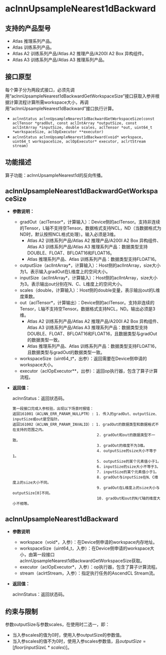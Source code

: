 # aclnnUpsampleNearest1dBackward

## 支持的产品型号
- Atlas 推理系列产品。
- Atlas 训练系列产品。
- Atlas A2 训练系列产品/Atlas A2 推理产品/A200I A2 Box 异构组件。
- Atlas A3 训练系列产品/Atlas A3 推理系列产品。

## 接口原型
每个算子分为两段式接口，必须先调用“aclnnUpsampleNearest1dBackwardGetWorkspaceSize”接口获取入参并根据计算流程计算所需workspace大小，再调用“aclnnUpsampleNearest1dBackward”接口执行计算。

- `aclnnStatus aclnnUpsampleNearest1dBackwardGetWorkspaceSize(const aclTensor *gradOut, const aclIntArray *outputSize, const aclIntArray *inputSize, double scales, aclTensor *out, uint64_t *workspaceSize, aclOpExecutor **executor)`
- `aclnnStatus aclnnUpsampleNearest1dBackward(void* workspace, uint64_t workspaceSize, aclOpExecutor* executor, aclrtStream stream)`


## 功能描述

算子功能：aclnnUpsampleNearest1d的反向传播。

## aclnnUpsampleNearest1dBackwardGetWorkspaceSize

- **参数说明：**

  - gradOut（aclTensor\*，计算输入）：Device侧的aclTensor。支持非连续的Tensor，L轴不支持空Tensor。数据格式支持NCL，ND（当数据格式为ND时，默认按照NCL格式处理）。输入必须是3维。
    - Atlas A2 训练系列产品/Atlas A2 推理产品/A200I A2 Box 异构组件、Atlas A3 训练系列产品/Atlas A3 推理系列产品：数据类型支持DOUBLE、FLOAT、BFLOAT16和FLOAT16。
    - Atlas 推理系列产品、Atlas 训练系列产品：数据类型支持FLOAT16。
  - outputSize（aclIntArray\*，计算输入）：Host侧的aclIntArray，size大小为1。表示输入gradOut在L维度上的空间大小。
  - inputSize（aclIntArray\*，计算输入）：Host侧的aclIntArray，size大小为3。表示输出out分别在N、C、L维度上的空间大小。
  - scales（double，计算输入）：Host侧的double变量，表示输出out的L维度乘数。
  - out（aclTensor\*，计算输出）：Device侧的aclTensor。支持非连续的Tensor，L轴不支持空Tensor。数据格式支持NCL，ND。输出必须是3维。
    - Atlas A2 训练系列产品/Atlas A2 推理产品/A200I A2 Box 异构组件、Atlas A3 训练系列产品/Atlas A3 推理系列产品：数据类型支持DOUBLE、FLOAT、BFLOAT16和FLOAT16，且数据类型与gradOut的数据类型一致。
    - Atlas 推理系列产品、Atlas 训练系列产品：数据类型支持FLOAT16，且数据类型与gradOut的数据类型一致。
  - workspaceSize（uint64_t\*，出参）：返回需要在Device侧申请的workspace大小。
  - executor（aclOpExecutor\*\*，出参）：返回op执行器，包含了算子计算流程。

- **返回值：**

  aclnnStatus：返回状态码。

  ```
  第一段接口完成入参校验，出现以下场景时报错：
  返回161001（ACLNN_ERR_PARAM_NULLPTR）: 1. 传入的gradOut、outputSize、inputSize或out是空指针。
  返回161002（ACLNN_ERR_PARAM_INVALID）: 1. gradOut的数据类型和数据格式不在支持的范围之内。
                                        2. gradOut和out的数据类型不一致。
                                        3. gradOut的维度不为3维。
                                        4. outputSize的size大小不等于1。
                                        5. outputSize的某个元素值小于1。
                                        6. inputSize的size大小不等于3。
                                        7. inputSize的某个元素值小于1。
                                        8. gradOut与inputSize在N、C维度上的size大小不同。
                                        9. gradOut在L维度上的size大小与outputSize[0]不同。
                                        10. gradOut和out的N/C轴的维度大小不相等。
  ```


## aclnnUpsampleNearest1dBackward

- **参数说明**

  - workspace（void\*，入参）：在Device侧申请的workspace内存地址。
  - workspaceSize（uint64_t，入参）：在Device侧申请的workspace大小，由第一段接口aclnnUpsampleNearest1dBackwardGetWorkspaceSize获取。
  - executor（aclOpExecutor\*，入参）：op执行器，包含了算子计算流程。
  - stream（aclrtStream，入参）：指定执行任务的AscendCL Stream流。

- **返回值：**

  aclnnStatus：返回状态码。

## 约束与限制

参数outputSize与参数scales，在使用时二选一，即：
- 当入参scales的值为0时，使用入参outputSize的参数值。
- 当入参scales的值不为0时，使用入参scales参数值，且$outputSize=[floor(inputSizeL*scales)]$。

